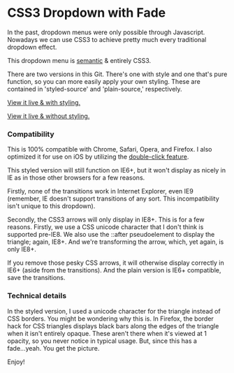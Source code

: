 CSS3 Dropdown with Fade
========================

In the past, dropdown menus were only possible through Javascript. Nowadays we can use CSS3 to achieve pretty much every traditional dropdown effect.

This dropdown menu is [semantic][sem] & entirely CSS3.

There are two versions in this Git. There's one with style and one that's pure function, so you can more easily apply your own styling. These are contained in 'styled-source' and 'plain-source,' respectively.

[View it live & with styling.][style]

[View it live & without styling.][plain]

[sem]: http://en.wikipedia.org/wiki/Semantic_Web "Semantic Web"
[style]: http://jmeas.com/projects/git/dd1/style/menu.html  "CSS3 Dropdown with Fade, Styled"
[plain]: http://jmeas.com/projects/git/dd1/plain/menu.html  "CSS3 Dropdown with Fade, Plain"

### Compatibility

This is 100% compatible with Chrome, Safari, Opera, and Firefox. I also optimized it for use on iOS by utilizing the [double-click feature][click].

[click]: http://www.nczonline.net/blog/2012/07/05/ios-has-a-hover-problem/ "iOS Double Click"

This styled version will still function on IE6+, but it won't display as nicely in IE as in those other browsers for a few reasons.

Firstly, none of the transitions work in Internet Explorer, even IE9 (remember, IE doesn't support transitions of any sort. This incompatibility isn't unique to this dropdown).

Secondly, the CSS3 arrows will only display in IE8+. This is for a few reasons. Firstly, we use a CSS unicode character that I don't think is supported pre-IE8. We also use the ::after pseudoelement to display the triangle; again, IE8+. And we're transforming the arrow, which, yet again, is only IE8+.

If you remove those pesky CSS arrows, it will otherwise display correctly in IE6+ (aside from the transitions). And the plain version is IE6+ compatible, save the transitions.

### Technical details

In the styled version, I used a unicode character for the triangle instead of CSS borders. You might be wondering why this is. In Firefox, the border hack for CSS triangles displays black bars along the edges of the triangle when it isn't entirely opaque. These aren't there when it's viewed at 1 opacity, so you never notice in typical usage. But, since this has a fade...yeah. You get the picture.

Enjoy!
